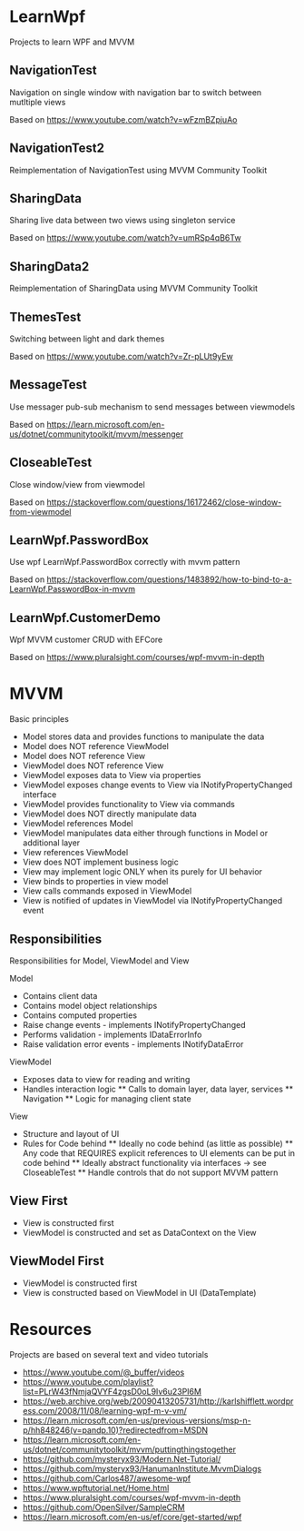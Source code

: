 # LearnWpf
Projects to learn WPF and MVVM

## NavigationTest
Navigation on single window with navigation bar to switch between mutltiple views

Based on https://www.youtube.com/watch?v=wFzmBZpjuAo

## NavigationTest2
Reimplementation of NavigationTest using MVVM Community Toolkit

## SharingData
Sharing live data between two views using singleton service

Based on https://www.youtube.com/watch?v=umRSp4qB6Tw

## SharingData2
Reimplementation of SharingData using MVVM Community Toolkit

## ThemesTest
Switching between light and dark themes

Based on https://www.youtube.com/watch?v=Zr-pLUt9yEw

## MessageTest
Use messager pub-sub mechanism to send messages between viewmodels

Based on https://learn.microsoft.com/en-us/dotnet/communitytoolkit/mvvm/messenger

## CloseableTest
Close window/view from viewmodel

Based on https://stackoverflow.com/questions/16172462/close-window-from-viewmodel

## LearnWpf.PasswordBox
Use wpf LearnWpf.PasswordBox correctly with mvvm pattern

Based on https://stackoverflow.com/questions/1483892/how-to-bind-to-a-LearnWpf.PasswordBox-in-mvvm

## LearnWpf.CustomerDemo
Wpf MVVM customer CRUD with EFCore

Based on https://www.pluralsight.com/courses/wpf-mvvm-in-depth

# MVVM
Basic principles
* Model stores data and provides functions to manipulate the data
* Model does NOT reference ViewModel
* Model does NOT reference View
* ViewModel does NOT reference View
* ViewModel exposes data to View via properties
* ViewModel exposes change events to View via INotifyPropertyChanged interface
* ViewModel provides functionality to View via commands
* ViewModel does NOT directly manipulate data
* ViewModel references Model
* ViewModel manipulates data either through functions in Model or additional layer
* View references ViewModel
* View does NOT implement business logic
* View may implement logic ONLY when its purely for UI behavior
* View binds to properties in view model
* View calls commands exposed in ViewModel
* View is notified of updates in ViewModel via INotifyPropertyChanged event

## Responsibilities
Responsibilities for Model, ViewModel and View

Model
* Contains client data
* Contains model object relationships
* Contains computed properties
* Raise change events - implements INotifyPropertyChanged
* Performs validation - implements IDataErrorInfo
* Raise validation error events - implements INotifyDataError

ViewModel
* Exposes data to view for reading and writing
* Handles interaction logic
** Calls to domain layer, data layer, services
** Navigation
** Logic for managing client state

View
* Structure and layout of UI
* Rules for Code behind
** Ideally no code behind (as little as possible)
** Any code that REQUIRES explicit references to UI elements can be put in code behind
** Ideally abstract functionality via interfaces -> see CloseableTest
** Handle controls that do not support MVVM pattern

## View First
* View is constructed first
* ViewModel is constructed and set as DataContext on the View

## ViewModel First
* ViewModel is constructed first
* View is constructed based on ViewModel in UI (DataTemplate) 

# Resources
Projects are based on several text and video tutorials
* https://www.youtube.com/@_buffer/videos
* https://www.youtube.com/playlist?list=PLrW43fNmjaQVYF4zgsD0oL9Iv6u23PI6M
* https://web.archive.org/web/20090413205731/http://karlshifflett.wordpress.com/2008/11/08/learning-wpf-m-v-vm/
* https://learn.microsoft.com/en-us/previous-versions/msp-n-p/hh848246(v=pandp.10)?redirectedfrom=MSDN
* https://learn.microsoft.com/en-us/dotnet/communitytoolkit/mvvm/puttingthingstogether
* https://github.com/mysteryx93/Modern.Net-Tutorial/
* https://github.com/mysteryx93/HanumanInstitute.MvvmDialogs
* https://github.com/Carlos487/awesome-wpf
* https://www.wpftutorial.net/Home.html
* https://www.pluralsight.com/courses/wpf-mvvm-in-depth
* https://github.com/OpenSilver/SampleCRM
* https://learn.microsoft.com/en-us/ef/core/get-started/wpf